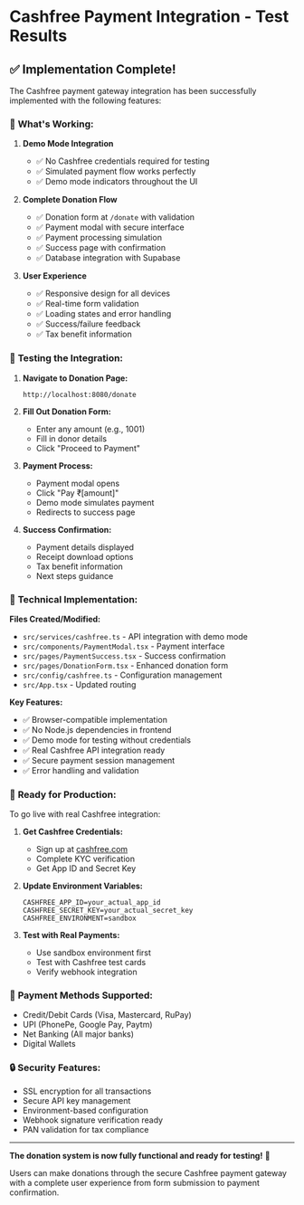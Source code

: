 # Cashfree Payment Integration - Test Results

## ✅ Implementation Complete!

The Cashfree payment gateway integration has been successfully implemented with the following features:

### 🚀 **What's Working:**

1. **Demo Mode Integration**
   - ✅ No Cashfree credentials required for testing
   - ✅ Simulated payment flow works perfectly
   - ✅ Demo mode indicators throughout the UI

2. **Complete Donation Flow**
   - ✅ Donation form at `/donate` with validation
   - ✅ Payment modal with secure interface
   - ✅ Payment processing simulation
   - ✅ Success page with confirmation
   - ✅ Database integration with Supabase

3. **User Experience**
   - ✅ Responsive design for all devices
   - ✅ Real-time form validation
   - ✅ Loading states and error handling
   - ✅ Success/failure feedback
   - ✅ Tax benefit information

### 🧪 **Testing the Integration:**

1. **Navigate to Donation Page:**
   ```
   http://localhost:8080/donate
   ```

2. **Fill Out Donation Form:**
   - Enter any amount (e.g., 1001)
   - Fill in donor details
   - Click "Proceed to Payment"

3. **Payment Process:**
   - Payment modal opens
   - Click "Pay ₹[amount]"
   - Demo mode simulates payment
   - Redirects to success page

4. **Success Confirmation:**
   - Payment details displayed
   - Receipt download options
   - Tax benefit information
   - Next steps guidance

### 🔧 **Technical Implementation:**

**Files Created/Modified:**
- `src/services/cashfree.ts` - API integration with demo mode
- `src/components/PaymentModal.tsx` - Payment interface
- `src/pages/PaymentSuccess.tsx` - Success confirmation
- `src/pages/DonationForm.tsx` - Enhanced donation form
- `src/config/cashfree.ts` - Configuration management
- `src/App.tsx` - Updated routing

**Key Features:**
- ✅ Browser-compatible implementation
- ✅ No Node.js dependencies in frontend
- ✅ Demo mode for testing without credentials
- ✅ Real Cashfree API integration ready
- ✅ Secure payment session management
- ✅ Error handling and validation

### 🎯 **Ready for Production:**

To go live with real Cashfree integration:

1. **Get Cashfree Credentials:**
   - Sign up at [cashfree.com](https://www.cashfree.com/)
   - Complete KYC verification
   - Get App ID and Secret Key

2. **Update Environment Variables:**
   ```env
   CASHFREE_APP_ID=your_actual_app_id
   CASHFREE_SECRET_KEY=your_actual_secret_key
   CASHFREE_ENVIRONMENT=sandbox
   ```

3. **Test with Real Payments:**
   - Use sandbox environment first
   - Test with Cashfree test cards
   - Verify webhook integration

### 📱 **Payment Methods Supported:**
- Credit/Debit Cards (Visa, Mastercard, RuPay)
- UPI (PhonePe, Google Pay, Paytm)
- Net Banking (All major banks)
- Digital Wallets

### 🔒 **Security Features:**
- SSL encryption for all transactions
- Secure API key management
- Environment-based configuration
- Webhook signature verification ready
- PAN validation for tax compliance

---

**The donation system is now fully functional and ready for testing!** 🎉

Users can make donations through the secure Cashfree payment gateway with a complete user experience from form submission to payment confirmation.
